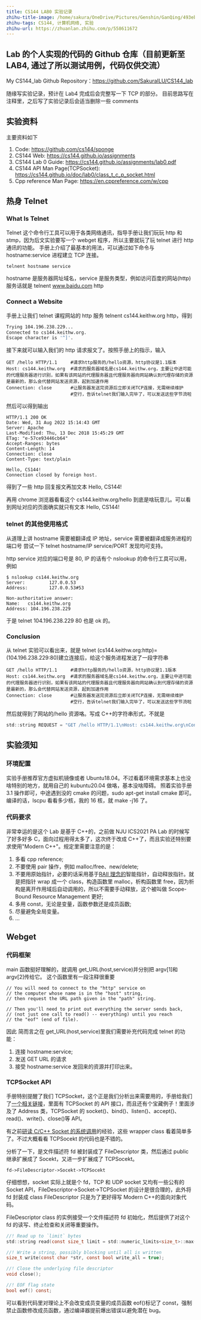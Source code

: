 ```yaml
---
title: CS144 LAB0 实验记录
zhihu-title-image: /home/sakura/OneDrive/Pictures/Genshin/GanQing/493ebee9-45ef-4403-b911-859c41f727dc.png
zhihu-tags: CS144, 计算机网络, 实验
zhihu-url: https://zhuanlan.zhihu.com/p/558611672
---
```


## Lab 的个人实现的代码的 Github 仓库（目前更新至 LAB4, 通过了所以测试用例，代码仅供交流）

My CS144_lab Github Repository：https://github.com/SakuraILU/CS144_lab

随缘写实验记录，预计在 Lab4 完成后会完整写一下 TCP 的部分。
目前思路写在注释里，之后写了实验记录后会适当删除一些 comments

## 实验资料

主要资料如下

1. Code: https://github.com/cs144/sponge
2. CS144 Web: https://cs144.github.io/assignments
3. CS144 Lab 0 Guide: https://cs144.github.io/assignments/lab0.pdf
4. CS144 API Man Page(TCPSocket): https://cs144.github.io/doc/lab0/class_t_c_p_socket.html
5. Cpp reference Man Page: https://en.cppreference.com/w/cpp

## 热身 Telnet

### What Is Telnet

Telnet 这个命令行工具可以用于各类网络通讯，指导手册让我们玩玩 http 和 stmp，因为后文实验要写一个 webget 程序，所以主要就玩了玩 telnet 进行 http 通讯的功能。
手册上介绍了最基本的用法，可以通过如下命令与 hostname:service 进程建立 TCP 连接。

```bash
telnent hostname service
```

hostname 是服务器网址域名，service 是服务类型，例如访问百度的网站(http)服务话就是 telnent www.baidu.com http

### Connect a Website

手册上让我们 telnet 课程网站的 http 服务 telnent cs144.keithw.org http，得到

```bash
Trying 104.196.238.229...
Connected to cs144.keithw.org.
Escape character is '^]'.
```

接下来就可以输入我们的 http 请求报文了。按照手册上的指示，输入

```
GET /hello HTTP/1.1     #请求http服务的/hello资源，http协议是1.1版本
Host: cs144.keithw.org  #请求的服务器域名是cs144.keithw.org，主要让中途可能的代理服务器进行识别，如果有该网站的代理服务器且代理服务器向网站确认到代理存储的资源是最新的，那么会代替网站发送资源，起到加速作用
Connection: close       #让服务器发送完资源后立即关闭TCP连接，无需继续维护
                        #空行，告诉telnet我们输入完毕了，可以发送这些字节流啦
```

然后可以得到输出

```
HTTP/1.1 200 OK
Date: Wed, 31 Aug 2022 15:14:43 GMT
Server: Apache
Last-Modified: Thu, 13 Dec 2018 15:45:29 GMT
ETag: "e-57ce93446cb64"
Accept-Ranges: bytes
Content-Length: 14
Connection: close
Content-Type: text/plain

Hello, CS144!
Connection closed by foreign host.
```

得到了一些 http 回复报文再加文本 Hello, CS144!

再用 chrome 浏览器看看这个 cs144.keithw.org/hello 到底是啥玩意儿。可以看到网址对应的页面确实就只有文本 Hello, CS144!

### telnet 的其他使用格式

从道理上讲 hostname 需要被翻译成 IP 地址，service 需要被翻译成服务进程的端口号
尝试一下 telnet hostname/IP service/PORT 发现均可支持。

http service 对应的端口号是 80, IP 的话有个 nslookup 的命令行工具可以用，例如

```
$ nslookup cs144.keithw.org
Server:         127.0.0.53
Address:        127.0.0.53#53

Non-authoritative answer:
Name:   cs144.keithw.org
Address: 104.196.238.229
```

于是 telnet 104.196.238.229 80 也是 ok 的。

### Conclusion

从 telnet 实验可以看出来，就是 telnet (cs144.keithw.org:http)=(104.196.238.229:80)建立连接后，给这个服务进程发送了一段字符串

```
GET /hello HTTP/1.1     #请求http服务的/hello资源，http协议是1.1版本
Host: cs144.keithw.org  #请求的服务器域名是cs144.keithw.org，主要让中途可能的代理服务器进行识别，如果有该网站的代理服务器且代理服务器向网站确认到代理存储的资源是最新的，那么会代替网站发送资源，起到加速作用
Connection: close       #让服务器发送完资源后立即关闭TCP连接，无需继续维护
                        #空行，告诉telnet我们输入完毕了，可以发送这些字节流啦
```

然后就得到了网站的/hello 资源咯。写成 C++的字符串形式，不就是

```c
std::string REQUEST = "GET /hello HTTP/1.1\nHost: cs144.keithw.org\nConnection: close\n\n"
```

## 实验须知

### 环境配置

实验手册推荐官方虚拟机镜像或者 Ubuntu18.04。不过看着环境需求基本上也没啥特别的地方，就用自己的 kubuntu20.04 做咯，基本没啥障碍。
照着实验手册 3.1 操作即可，中途遇到没的 cmake 的问题，sudo apt-get install cmake 即可。编译的话，lscpu 看看多少核，我的 16 核，就 make -j16 了。

### 代码要求

非常幸运的是这个 Lab 是基于 C++的，之前做 NJU ICS2021 PA Lab 的时候写了好多好多 C，面向过程用得太多了，这次终于改成 C++了，而且实验还特别要求使用"Modern C++"。规定里需要注意的是：

1. 多看 cpp reference;
2. 不要使用 pair 操作，例如 malloc/free、new/delete;
3. 不要用原始指针，必要的话采用基于<a href="Scope-Bound Resource Management">RAII 理念的</a>智能指针，自动释放指针。就是把指针 wrap 成一个 class，构造函数里 malloc，析构函数里 free，因为析构是离开作用域后自动调用的，所以不需要手动释放，这个被叫做 Scope-Bound Resource Management 更好;
4. 多用 const，无论是变量，函数参数还是成员函数;
5. 尽量避免全局变量。
6. ...

## Webget

### 代码框架

main 函数挺好理解的，就调用 get_URL(host,service)并分别把 argv[1]和 argv[2]传给它。
这个函数里有一段注释很重要

```
// You will need to connect to the "http" service on
// the computer whose name is in the "host" string,
// then request the URL path given in the "path" string.

// Then you'll need to print out everything the server sends back,
// (not just one call to read() -- everything) until you reach
// the "eof" (end of file).
```

因此 简而言之在 get_URL(host,service)里我们需要补充代码完成 telnet 的功能：

1. 连接 hostname:service;
2. 发送 GET URL 的请求
3. 接受 hostname:service 发回来的资源并打印出来。

### TCPSocket API

手册特别提醒了我们 TCPSocket，这个正是我们分析出来需要用的，手册给我们了<a href="https://cs144.github.io/doc/lab0/class_t_c_p_socket.html">一个相关链接<a>，里面有 TCPSocket 的 API 接口，而且还有个宝藏例子！里面涉及了 Address 类，TCPSocket 的 socket()、bind()、listen()、accept()、read()、write()、close()等 API。

有之前<a href="https://zhuanlan.zhihu.com/p/558714709">研读 C/C++ Socket 的系统调用</a>的经验，这些 wrapper class 看着简单多了。不过大概看看 TCPSocekt 的代码也是不错的。

分析了一下，是文件描述符 fd 被封装成了 FileDescriptor 类，然后通过 public 继承扩展成了 Socekt，又进一步扩展成了 TCPSocekt。

```
fd->FileDescriptor->Socekt->TCPSocekt
```

仔细想想，socket 实际上就是个 fd，TCP 和 UDP socket 又均有一些公有的 Socket API，FileDescriptor->Socket->TCPSocket 的设计是很合理的，此外将 fd 封装成 class FileDescriptor 只是为了更好得写 Modern C++的面向对象代码。

FileDescriptor class 的实例接受一个文件描述符 fd 初始化，然后提供了对这个 fd 的读写、终止检查和关闭等重要操作。

```c
//! Read up to `limit` bytes
std::string read(const size_t limit = std::numeric_limits<size_t>::max());

//! Write a string, possibly blocking until all is written
size_t write(const char *str, const bool write_all = true);

//! Close the underlying file descriptor
void close();

//! EOF flag state
bool eof() const;
```

可以看到代码里对理论上不会改变成员变量的成员函数 eof()标记了 const，强制禁止函数修改成员函数，通过编译器提前爆出错误以避免潜在 bug。
